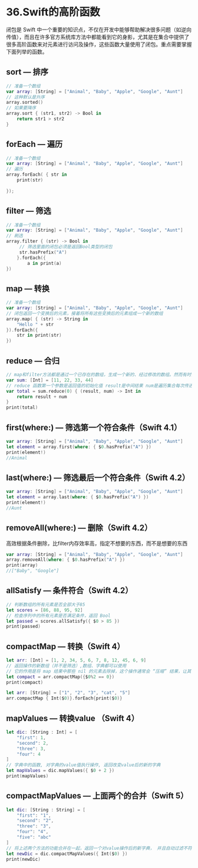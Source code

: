 # 36.Swift的高阶函数

闭包是 Swift 中一个重要的知识点，不仅在开发中能够帮助解决很多问题（如逆向传值），而且在许多官方系统库方法中都能看到它的身影，尤其是在集合中提供了很多高阶函数来对元素进行访问及操作，这些函数大量使用了闭包。重点需要掌握下面列举的函数。

## sort — 排序

```swift
// 准备一个数组
var array: [String] = ["Animal", "Baby", "Apple", "Google", "Aunt"]
// 这种默认是升序
array.sorted()
// 如果要降序
array.sort { (str1, str2) -> Bool in
    return str1 > str2
}
```

## forEach — 遍历

```swift
// 准备一个数组
var array: [String] = ["Animal", "Baby", "Apple", "Google", "Aunt"]
// 遍历
array.forEach( { str in   
    print(str)
    
});
```

## filter — 筛选

```swift
// 准备一个数组
var array: [String] = ["Animal", "Baby", "Apple", "Google", "Aunt"]
// 刷选
array.filter { (str) -> Bool in 
     // 筛选里面的闭包必须是返回Bool类型的闭包
     str.hasPrefix("A")  
    }.forEach({     
        a in print(a)      
})
```

## map — 转换

```swift
// 准备一个数组
var array: [String] = ["Animal", "Baby", "Apple", "Google", "Aunt"]
// 闭包返回一个变换后的元素，接着将所有这些变换后的元素组成一个新的数组
array.map( { (str) -> String in    
    "Hello " + str    
}).forEach({   
    str in print(str)
})
```

## reduce — 合归

```swift
// map和filter方法都是通过一个已存在的数组，生成一个新的、经过修改的数组。然而有时候我们需要把所有元素的值合并成一个新的值
var sum: [Int] = [11, 22, 33, 44]
// reduce 函数第一个参数是返回值的初始化值 result是中间结果 num是遍历集合每次传进来的值
var total = sum.reduce(0) { (result, num) -> Int in
    return result + num
}
print(total)
```

## first(where:) — 筛选第一个符合条件（Swift 4.1）

```swift
var array: [String] = ["Animal", "Baby", "Apple", "Google", "Aunt"]
let element = array.first(where: { $0.hasPrefix("A") })
print(element!)
//Animal
```

## last(where:) — 筛选最后一个符合条件（Swift 4.2）

```swift
var array: [String] = ["Animal", "Baby", "Apple", "Google", "Aunt"]
let element = array.last(where: { $0.hasPrefix("A") })
print(element!)
//Aunt
```

## removeAll(where:) — 删除（Swift 4.2）

高效根据条件删除，比filter内存效率高，指定不想要的东西，而不是想要的东西

```swift
var array: [String] = ["Animal", "Baby", "Apple", "Google", "Aunt"]
array.removeAll(where: { $0.hasPrefix("A") })
print(array)
//["Baby", "Google"]
```

## allSatisfy — 条件符合（Swift 4.2）

```swift
// 判断数组的所有元素是否全部大于85
let scores = [86, 88, 95, 92]
// 检查序列中的所有元素是否满足条件，返回 Bool
let passed = scores.allSatisfy({ $0 > 85 })
print(passed)
```

## compactMap — 转换（Swift 4）

```swift
let arr: [Int] = [1, 2, 34, 5, 6, 7, 8, 12, 45, 6, 9]
// 返回操作的新数组（并不是筛选）,数组、字典都可以使用
// 它的作用是将 map 结果中那些 nil 的元素去除掉，这个操作通常会 “压缩” 结果，让其中的元素数减少，这也正是其名字中 compact 的来源
let compact = arr.compactMap({$0%2 == 0})
print(compact)
```

```swift
let arr: [String] = ["1", "2", "3", "cat", "5"]
arr.compactMap { Int($0)}.forEach{print($0)}
```

## mapValues — 转换value （Swift 4）

```swift
let dic: [String : Int] = [
    "first": 1,
    "second": 2,
    "three": 3,
    "four": 4
]
// 字典中的函数, 对字典的value值执行操作, 返回改变value后的新的字典
let mapValues = dic.mapValues({ $0 + 2 })
print(mapValues)
```

## compactMapValues — 上面两个的合并（Swift 5）

```swift
let dic: [String : String] = [
    "first": "1",
    "second": "2",
    "three": "3",
    "four": "4",
    "five": "abc"
]
// 将上述两个方法的功能合并在一起，返回一个对value操作后的新字典， 并且自动过滤不符合条件的键值对
let newDic = dic.compactMapValues({ Int($0) })
print(newDic)
```